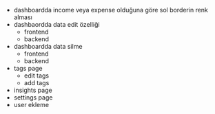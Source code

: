 - dashboardda income veya expense olduğuna göre sol borderin renk alması
- dashbaordda data edit özelliği
  - frontend
  - backend
- dashboardda data silme
  - frontend
  - backend
- tags page
  - edit tags
  - add tags
- insights page
- settings page
- user ekleme
